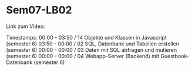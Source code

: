 # Sem07-LB02
Link zum Video:

Timestamps:
00:00 - 03:50 / 14 Objekte und Klassen in Javascript (semester 6)
03:50 - 00:00 / 02 SQL, Datenbank und Tabellen erstellen (semester 6)
00:00 - 00:00 / 03 Daten mit SQL abfragen und mutieren (semester 6)
00:00 - 00:00 / 04 Webapp-Server (Backend) mit Guestbook-Datenbank (semester 6)